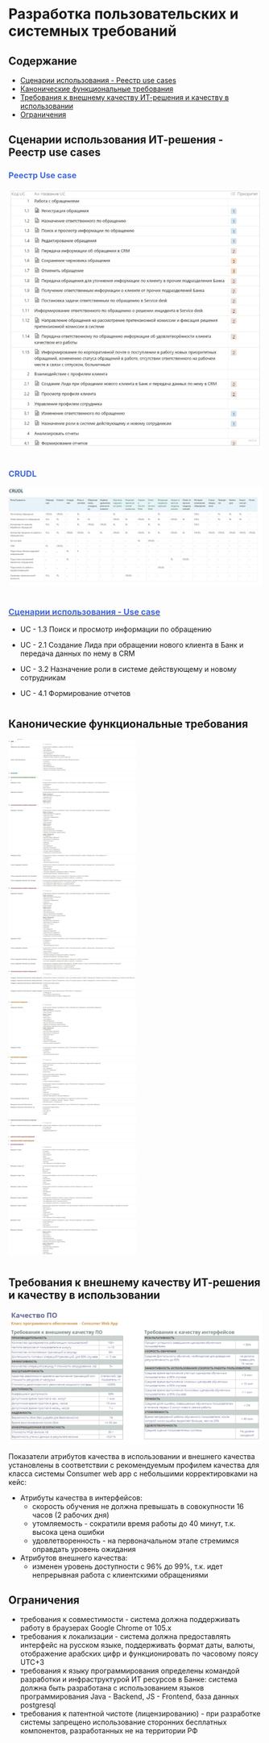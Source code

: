 # Разработка пользовательских и системных требований

## **Содержание**
- [Сценарии использования - Реестр use cases](#сценарии-использования---use-case)  
- [Канонические функциональные требования](#канонические-функциональные-требования-к-ит-решению)  
- [Требования к внешнему качеству ИТ-решения и качеству в использовании](#требования-к-внешнему-качеству-ит-решения-и-качеству-в-использовании)   
- [Ограничения](#ограничения)   


## **Сценарии использования ИТ-решения - Реестр use cases**

### <span style="color: royalblue">**Реестр Use case**</span>

<img width="750" src="../images/ruc.jpg"> 

#

### <span style="color: royalblue">**CRUDL**</span>
![Marketecture](../images/crudl.png)
#

### [<span style="color: royalblue">**Сценарии использования - Use case**</span>](UC.md)

- UC - 1.3 Поиск и просмотр информации по обращению

- UC - 2.1 Создание Лида при обращении нового клиента в Банк и передача данных по нему в CRM

- UC - 3.2 Назначение роли в системе действующему и новому сотрудникам

- UC - 4.1 Формирование отчетов

#

## **Канонические функциональные требования**
![Marketecture](../images/fr.png)

#

## **Требования к внешнему качеству ИТ-решения и качеству в использовании**

![Marketecture](../images/RC.png)

Показатели атрибутов качества в использовании и внешнего качества установлены в соответствии с рекомендуемым профилем качества для класса системы Consumer web app с небольшими корректировками на кейс:
- Атрибуты качества в интерфейсов: 
    - скорость обучения не должна превышать в совокупности 16 часов (2 рабочих дня)
    - утомляемость -  сократили время работы до 40 минут, т.к. высока цена ошибки
    - удовлетворенность - на первоначальном этапе стремимся оправдать уровень ожидания
- Атрибутов внешнего качества:
    - изменен уровень доступности с 96% до 99%, т.к. идет непрерывная работа с клиентскими обращениями

## **Ограничения**

- требования к совместимости - система должна поддерживать работу в браузерах Google Chrome от 105.x
- требования к локализации - система должна предоставлять интерфейс на русском языке, поддерживать формат даты, валюты, отображение арабских цифр и функционировать по часовому поясу UTC+3
- требования к языку программирования определены командой разработки и инфраструктурой ИТ ресурсов в Банке: система должна быть разработана с использованием языков программирования Java - Backend, JS - Frontend, база данных postgresql
- требования к патентной чистоте (лицензированию) - при разработке системы запрещено использование сторонних бесплатных компонентов, разработанных не на территории РФ

